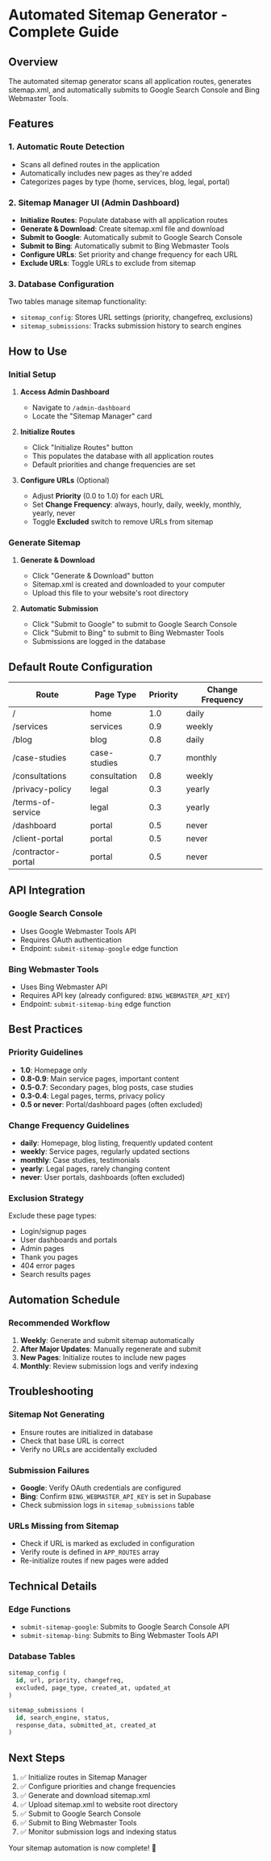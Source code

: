 # Automated Sitemap Generator - Complete Guide

## Overview
The automated sitemap generator scans all application routes, generates sitemap.xml, and automatically submits to Google Search Console and Bing Webmaster Tools.

## Features

### 1. **Automatic Route Detection**
- Scans all defined routes in the application
- Automatically includes new pages as they're added
- Categorizes pages by type (home, services, blog, legal, portal)

### 2. **Sitemap Manager UI** (Admin Dashboard)
- **Initialize Routes**: Populate database with all application routes
- **Generate & Download**: Create sitemap.xml file and download
- **Submit to Google**: Automatically submit to Google Search Console
- **Submit to Bing**: Automatically submit to Bing Webmaster Tools
- **Configure URLs**: Set priority and change frequency for each URL
- **Exclude URLs**: Toggle URLs to exclude from sitemap

### 3. **Database Configuration**
Two tables manage sitemap functionality:
- `sitemap_config`: Stores URL settings (priority, changefreq, exclusions)
- `sitemap_submissions`: Tracks submission history to search engines

## How to Use

### Initial Setup

1. **Access Admin Dashboard**
   - Navigate to `/admin-dashboard`
   - Locate the "Sitemap Manager" card

2. **Initialize Routes**
   - Click "Initialize Routes" button
   - This populates the database with all application routes
   - Default priorities and change frequencies are set

3. **Configure URLs** (Optional)
   - Adjust **Priority** (0.0 to 1.0) for each URL
   - Set **Change Frequency**: always, hourly, daily, weekly, monthly, yearly, never
   - Toggle **Excluded** switch to remove URLs from sitemap

### Generate Sitemap

1. **Generate & Download**
   - Click "Generate & Download" button
   - Sitemap.xml is created and downloaded to your computer
   - Upload this file to your website's root directory

2. **Automatic Submission**
   - Click "Submit to Google" to submit to Google Search Console
   - Click "Submit to Bing" to submit to Bing Webmaster Tools
   - Submissions are logged in the database

## Default Route Configuration

| Route | Page Type | Priority | Change Frequency |
|-------|-----------|----------|------------------|
| / | home | 1.0 | daily |
| /services | services | 0.9 | weekly |
| /blog | blog | 0.8 | daily |
| /case-studies | case-studies | 0.7 | monthly |
| /consultations | consultation | 0.8 | weekly |
| /privacy-policy | legal | 0.3 | yearly |
| /terms-of-service | legal | 0.3 | yearly |
| /dashboard | portal | 0.5 | never |
| /client-portal | portal | 0.5 | never |
| /contractor-portal | portal | 0.5 | never |

## API Integration

### Google Search Console
- Uses Google Webmaster Tools API
- Requires OAuth authentication
- Endpoint: `submit-sitemap-google` edge function

### Bing Webmaster Tools
- Uses Bing Webmaster API
- Requires API key (already configured: `BING_WEBMASTER_API_KEY`)
- Endpoint: `submit-sitemap-bing` edge function

## Best Practices

### Priority Guidelines
- **1.0**: Homepage only
- **0.8-0.9**: Main service pages, important content
- **0.5-0.7**: Secondary pages, blog posts, case studies
- **0.3-0.4**: Legal pages, terms, privacy policy
- **0.5 or never**: Portal/dashboard pages (often excluded)

### Change Frequency Guidelines
- **daily**: Homepage, blog listing, frequently updated content
- **weekly**: Service pages, regularly updated sections
- **monthly**: Case studies, testimonials
- **yearly**: Legal pages, rarely changing content
- **never**: User portals, dashboards (often excluded)

### Exclusion Strategy
Exclude these page types:
- Login/signup pages
- User dashboards and portals
- Admin pages
- Thank you pages
- 404 error pages
- Search results pages

## Automation Schedule

### Recommended Workflow
1. **Weekly**: Generate and submit sitemap automatically
2. **After Major Updates**: Manually regenerate and submit
3. **New Pages**: Initialize routes to include new pages
4. **Monthly**: Review submission logs and verify indexing

## Troubleshooting

### Sitemap Not Generating
- Ensure routes are initialized in database
- Check that base URL is correct
- Verify no URLs are accidentally excluded

### Submission Failures
- **Google**: Verify OAuth credentials are configured
- **Bing**: Confirm `BING_WEBMASTER_API_KEY` is set in Supabase
- Check submission logs in `sitemap_submissions` table

### URLs Missing from Sitemap
- Check if URL is marked as excluded in configuration
- Verify route is defined in `APP_ROUTES` array
- Re-initialize routes if new pages were added

## Technical Details

### Edge Functions
- `submit-sitemap-google`: Submits to Google Search Console API
- `submit-sitemap-bing`: Submits to Bing Webmaster Tools API

### Database Tables
```sql
sitemap_config (
  id, url, priority, changefreq, 
  excluded, page_type, created_at, updated_at
)

sitemap_submissions (
  id, search_engine, status, 
  response_data, submitted_at, created_at
)
```

## Next Steps

1. ✅ Initialize routes in Sitemap Manager
2. ✅ Configure priorities and change frequencies
3. ✅ Generate and download sitemap.xml
4. ✅ Upload sitemap.xml to website root directory
5. ✅ Submit to Google Search Console
6. ✅ Submit to Bing Webmaster Tools
7. ✅ Monitor submission logs and indexing status

Your sitemap automation is now complete! 🎉
